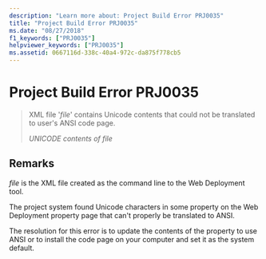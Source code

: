 ```yaml
---
description: "Learn more about: Project Build Error PRJ0035"
title: "Project Build Error PRJ0035"
ms.date: "08/27/2018"
f1_keywords: ["PRJ0035"]
helpviewer_keywords: ["PRJ0035"]
ms.assetid: 0667116d-338c-40a4-972c-da875f778cb5
---
```

# Project Build Error PRJ0035

> XML file '*file*' contains Unicode contents that could not be translated to user's ANSI code page.
>
> *UNICODE contents of file*

## Remarks

*file* is the XML file created as the command line to the Web Deployment tool.

The project system found Unicode characters in some property on the Web Deployment property page that can't properly be translated to ANSI.

The resolution for this error is to update the contents of the property to use ANSI or to install the code page on your computer and set it as the system default.
